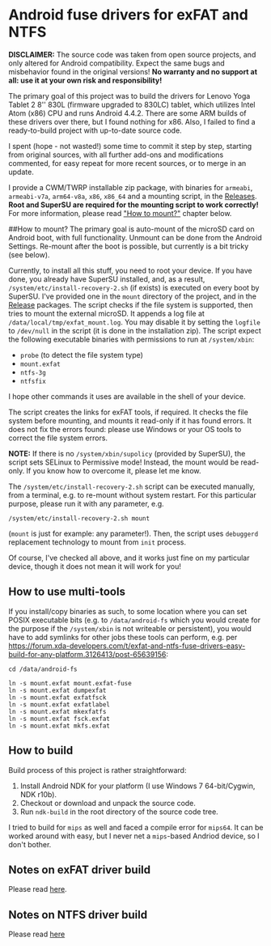 # Android fuse drivers for exFAT and NTFS

**DISCLAIMER:** The source code was taken from open source projects, and only altered for Android compatibility. Expect the same bugs and misbehavior found in the original versions! **No warranty and no support at all: use it at your own risk and responsibility!**

The primary goal of this project was to build the drivers for Lenovo Yoga Tablet 2 8'' 830L (firmware upgraded to 830LC) tablet, which utilizes Intel Atom (x86) CPU and runs Android 4.4.2. There are some ARM builds of these drivers over there, but I found nothing for x86. Also, I failed to find a ready-to-build project with up-to-date source code.

I spent (hope - not wasted!) some time to commit it step by step, starting from original sources, with all further add-ons and modifications commented, for easy repeat for more recent sources, or to merge in an update.

I provide a CWM/TWRP installable zip package, with binaries for `armeabi`, `armeabi-v7a`, `arm64-v8a`, `x86`, `x86_64` and a mounting script, in the [Releases](https://github.com/Lurker00/Android-fs/releases). **Root and SuperSU are required for the mounting script to work correctly!** For more information, please read ["How to mount?"](#how-to-mount) chapter below.

##How to mount?
The primary goal is auto-mount of the microSD card on Android boot, with full functionality. Unmount can be done from the Android Settings. Re-mount after the boot is possible, but currently is a bit tricky (see below).

Currently, to install all this stuff, you need to root your device. If you have done, you already have SuperSU installed, and, as a result, `/system/etc/install-recovery-2.sh` (if exists) is executed on every boot by SuperSU. I've provided one in the `mount` directory of the project, and in the [Release](https://github.com/Lurker00/Android-fs/releases) packages. The script checks if the file system is supported, then tries to mount the external microSD. It appends a log file at `/data/local/tmp/exfat_mount.log`. You may disable it by setting the `logfile` to `/dev/null` in the script (it is done in the installation zip). The script expect the following executable binaries with permissions to run at `/system/xbin`:
* `probe` (to detect the file system type)
* `mount.exfat`
* `ntfs-3g`
* `ntfsfix`

I hope other commands it uses are available in the shell of your device.

The script creates the links for exFAT tools, if required. It checks the file system before mounting, and mounts it read-only if it has found errors. It does not fix the errors found: please use Windows or your OS tools to correct the file system errors.

**NOTE:** If there is no `/system/xbin/supolicy` (provided by SuperSU), the script sets SELinux to Permissive mode! Instead, the mount would be read-only. If you know how to overcome it, please let me know.

The `/system/etc/install-recovery-2.sh` script can be executed manually, from a terminal, e.g. to re-mount without system restart. For this particular purpose, please run it with any parameter, e.g.

    /system/etc/install-recovery-2.sh mount

(`mount` is just for example: any parameter!). Then, the script uses `debuggerd` replacement technology to mount from `init` process.

Of course, I've checked all above, and it works just fine on my particular device, though it does not mean it will work for you!

## How to use multi-tools

If you install/copy binaries as such, to some location where you can set POSIX executable bits (e.g. to `/data/android-fs` which you would create for the purpose if the `/system/xbin` is not writeable or persistent), you would have to add symlinks for other jobs these tools can perform, e.g. per https://forum.xda-developers.com/t/exfat-and-ntfs-fuse-drivers-easy-build-for-any-platform.3126413/post-65639156:

````
cd /data/android-fs

ln -s mount.exfat mount.exfat-fuse
ln -s mount.exfat dumpexfat
ln -s mount.exfat exfatfsck
ln -s mount.exfat exfatlabel
ln -s mount.exfat mkexfatfs
ln -s mount.exfat fsck.exfat
ln -s mount.exfat mkfs.exfat
````

## How to build
Build process of this project is rather straightforward:

1. Install Android NDK for your platform (I use Windows 7 64-bit/Cygwin, NDK r10b).
2. Checkout or download and unpack the source code.
3. Run `ndk-build` in the root directory of the source code tree.

I tried to build for `mips` as well and faced a compile error for `mips64`. It can be worked around with easy, but I never net a `mips`-based Andriod device, so I don't bother.

## Notes on exFAT driver build
Please read [here](https://github.com/Lurker00/Android-fs/blob/master/jni/external/exfat/README.md).

## Notes on NTFS driver build
Please read [here](https://github.com/Lurker00/Android-fs/blob/master/jni/ntfs-3g/README.md)

